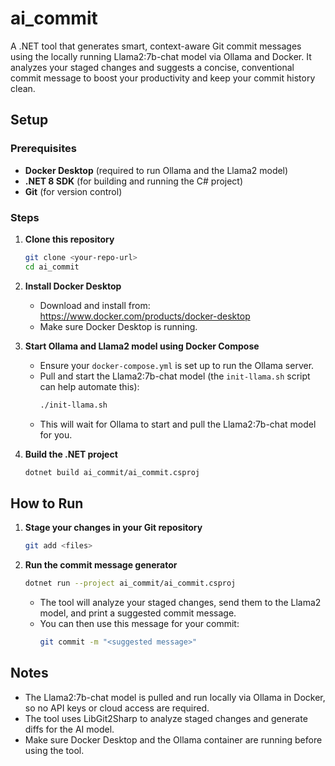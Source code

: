 # ai_commit

A .NET tool that generates smart, context-aware Git commit messages using the locally running Llama2:7b-chat model via Ollama and Docker. It analyzes your staged changes and suggests a concise, conventional commit message to boost your productivity and keep your commit history clean.

## Setup

### Prerequisites
- **Docker Desktop** (required to run Ollama and the Llama2 model)
- **.NET 8 SDK** (for building and running the C# project)
- **Git** (for version control)

### Steps
1. **Clone this repository**
   ```sh
   git clone <your-repo-url>
   cd ai_commit
   ```
2. **Install Docker Desktop**
   - Download and install from: https://www.docker.com/products/docker-desktop
   - Make sure Docker Desktop is running.

3. **Start Ollama and Llama2 model using Docker Compose**
   - Ensure your `docker-compose.yml` is set up to run the Ollama server.
   - Pull and start the Llama2:7b-chat model (the `init-llama.sh` script can help automate this):
     ```sh
     ./init-llama.sh
     ```
   - This will wait for Ollama to start and pull the Llama2:7b-chat model for you.

4. **Build the .NET project**
   ```sh
   dotnet build ai_commit/ai_commit.csproj
   ```

## How to Run

1. **Stage your changes in your Git repository**
   ```sh
   git add <files>
   ```
2. **Run the commit message generator**
   ```sh
   dotnet run --project ai_commit/ai_commit.csproj
   ```
   - The tool will analyze your staged changes, send them to the Llama2 model, and print a suggested commit message.
   - You can then use this message for your commit:
     ```sh
     git commit -m "<suggested message>"
     ```

## Notes
- The Llama2:7b-chat model is pulled and run locally via Ollama in Docker, so no API keys or cloud access are required.
- The tool uses LibGit2Sharp to analyze staged changes and generate diffs for the AI model.
- Make sure Docker Desktop and the Ollama container are running before using the tool.
